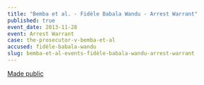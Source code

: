 ```yaml
---
title: "Bemba et al. - Fidèle Babala Wandu - Arrest Warrant"
published: true
event_date: 2013-11-28
event: Arrest Warrant
case: the-prosecutor-v-bemba-et-al
accused: fidèle-babala-wandu
slug: bemba-et-al-events-fidèle-babala-wandu-arrest-warrant
---
```


[Made public](http://www.icc-cpi.int/iccdocs/doc/doc1694691.pdf)

